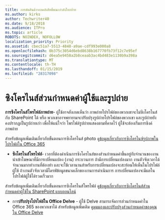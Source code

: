 ```yaml
---
title: การตัดสินค้าจากคลังสิทธิ์ขณะกำลังโยกย้าย
ms.author: kirks
author: Techwriter40
ms.date: 9/18/2018
ms.audience: ITPro
ms.topic: article
ROBOTS: NOINDEX, NOFOLLOW
localization_priority: Priority
ms.assetid: cbec51a7-5513-4848-a9ae-cdf993e000a8
ms.openlocfilehash: 0b375c3054d6ebd8638b167770fb73f12c7e95ef
ms.sourcegitcommit: d6ea5e9458a2b8ceaab3ac4bd483e1130b9a398a
ms.translationtype: MT
ms.contentlocale: th-TH
ms.lasthandoff: 01/15/2019
ms.locfileid: "28317098"
---
```

# <a name="user-profile-and-photo-synchronization"></a>ซิงโครไนส์ส่วนกำหนดค่าผู้ใช้และรูปถ่าย

 **การซิงโครไนส์โพรไฟล์ภาพถ่าย**- ผู้ใช้อาจสังเกตเห็นว่า ภาพถ่ายโปรไฟล์ของพวกเขาจะไม่ซิงโครไนส์กับ SharePoint ได้ หรือ พวกเขาอาจพยายามจะปรับปรุงรูปถ่ายโปรไฟล์ของพวกเขา และรูปถ่ายยังคงปรากฏเป็นรูปถ่ายเก่า เพื่อให้แน่ใจว่า โพรไฟล์รูปถ่ายแสดงตามที่คาดไว้ ผู้ใช้จะต้องเริ่มการซิงค์ภาพถ่าย 
  
สำหรับข้อมูลเพิ่มเติมเกี่ยวกับขั้นตอนการซิงโครไนส์ photo ดู[ข้อมูลเกี่ยวกับการซิงโครไนซ์รูปภาพในโปรไฟล์ใน Office 365](https://go.microsoft.com/fwlink/?linkid=2022634)
  
- **ซิงโครไนส์โพรไฟล์**- เวลาที่ต้องดำเนินการซิงโครไนส์ของส่วนกำหนดค่าขึ้นอยู่กับจำนวนของงานนำเข้าโฆษณาที่มีการเปลี่ยนแปลง (งาน) กระบวนการ ถ้ามีการเปลี่ยนแปลงมาก งานตัวจับเวลาได้จำนวนมากทำงานที่ต้องทำ และจะใช้เวลานานสำหรับการเปลี่ยนแปลงจะสะท้อนให้เห็นในโปรไฟล์ผู้ใช้ ถ้างานตัวจับเวลามีไดรฟ์ข้อมูลขนาดเล็กของงานการดำเนินการ การเปลี่ยนแปลงจะมีผลในโปรไฟล์ผู้ใช้ได้รวดเร็วมาก 
  
สำหรับข้อมูลเพิ่มเติมเกี่ยวกับขั้นตอนการซิงโครไนส์โพรไฟล์ ดู[ข้อมูลเกี่ยวกับการซิงโครไนส์ส่วนกำหนดค่าผู้ใช้ใน SharePoint แบบออนไลน์](https://go.microsoft.com/fwlink/?linkid=2022639)
    
- การ**ปรับปรุงโปรไฟล์ใน Office Delve** - ผู้ใช้ Delve สามารถจัดการส่วนกำหนดค่าใน Office 365 ของพวกเขาได้ สำหรับข้อมูลเพิ่มเติม ดู[มุมมองและปรับปรุงส่วนกำหนดค่าของคุณใน Office Delve](https://support.office.com/en-us/article/View-and-update-your-profile-in-Office-Delve-4e84343b-eedf-45a1-aeb9-8627ccca14ba)
    

